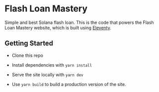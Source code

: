# Flash Loan Mastery

Simple and best Solana flash loan. This is the code that powers the Flash Loan Mastery website, which is built using [Eleventy](https://www.11ty.dev/).

## Getting Started

- Clone this repo

- Install dependencies with `yarn install`

- Serve the site locally with `yarn dev`

- Use `yarn build` to build a production version of the site.
